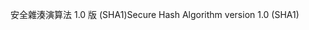 <span data-ttu-id="4621c-101">安全雜湊演算法 1.0 版 (SHA1)</span><span class="sxs-lookup"><span data-stu-id="4621c-101">Secure Hash Algorithm version 1.0 (SHA1)</span></span>
